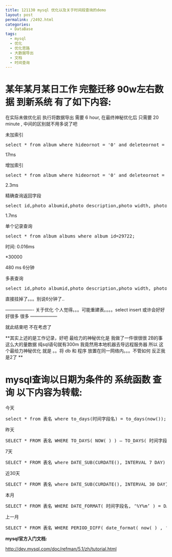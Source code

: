 ```yaml
---
title: 121130 mysql 优化以及关于时间段查询的demo
layout: post
permalink: /2492.html
categories:
  - DataBase
tags:
  - mysql
  - 优化
  - 优化思路
  - 大数据导出
  - 文档
  - 时间查询
---
```

# 某年某月某日工作 完整迁移 90w左右数据 到新系统 有了如下内容:

在实际未做优化前 执行将数据导出 需要 6 hour, 在最终神秘优化后 只需要 20 minute , 中间的区别就不用多说了吧

未加索引

<pre lang="mysql">select * from album where hideornot = '0' and deleteornot = '0' order by id desc limit 0,30000;
</pre>

17ms

增加索引

<pre lang="mysql">select * from album where hideornot = '0' and deleteornot = '0' order by id desc limit 0,30000;
</pre>

2.3ms

精确查询返回字段

<pre lang="mysql">select id,photo_albumid,photo_description,photo_width, photo_height,photo_host,photo_path,photo_goodbabyname,photo_userid,photo_username,photo_categoryid from album where hideornot = '0' and deleteornot = '0' order by id desc limit 0,30000;
</pre>

1.7ms

单个记录查询

<pre lang="mysql">select * from album_albums where album_id=29722;
</pre>

时间: 0.016ms

*30000

480 ms 6分钟

多表查询

<pre lang="mysql">select id,photo_albumid,photo_description,photo_width, photo_height,photo_host,photo_path,photo_goodbabyname,photo_userid,photo_username,photo_categoryid,a.album_name,a.album_description from album ,album_albums as a where hideornot = '0' and deleteornot = '0' and album_id=a.album_id order by id desc limit 0,30000;
</pre>

直接挂掉了。。。别说6分钟了..

&#8212;&#8212;&#8212;&#8212;&#8212;&#8212;- 关于优化 个人觉得。。。可能重建表。。。。select insert 或许会好好好很多 很多 &#8212;&#8212;&#8212;&#8212;&#8212;&#8212;

就此结束吧 不在考虑了 

**其实上述的是工作记录，好吧 最给力的神秘优化是 我做了一件很很很 2B的事 这么大的量数据 纯sql语句就有300m 我竟然用本地机器去导远程服务器 所以 这个最给力神秘优化 就是 。。将 db 和 程序 放置在同一网络内。。。不管如何 反正我是2了 ** 

# mysql查询以日期为条件的 系统函数 查询 以下内容为转载:

今天

<pre lang="mysql">select * from 表名 where to_days(时间字段名) = to_days(now());
</pre>

昨天

<pre lang="mysql">SELECT * FROM 表名 WHERE TO_DAYS( NOW( ) ) – TO_DAYS( 时间字段名) &lt;= 1
</pre>

7天

<pre lang="mysql">SELECT * FROM 表名 where DATE_SUB(CURDATE(), INTERVAL 7 DAY) &lt;= date(时间字段名)
</pre>

近30天

<pre lang="mysql">SELECT * FROM 表名 where DATE_SUB(CURDATE(), INTERVAL 30 DAY) &lt;= date(时间字段名)
</pre>

本月

<pre lang="mysql">SELECT * FROM 表名 WHERE DATE_FORMAT( 时间字段名, ‘%Y%m’ ) = DATE_FORMAT( CURDATE( ) , ‘%Y%m’ )
</pre>

上一月

<pre lang="mysql">SELECT * FROM 表名 WHERE PERIOD_DIFF( date_format( now( ) , ‘%Y%m’ ) , date_format( 时间字段名, ‘%Y%m’ ) ) =1
</pre>

**mysql官方入门文档:**

http://dev.mysql.com/doc/refman/5.1/zh/tutorial.html